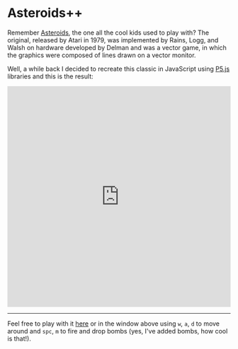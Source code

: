 # Asteroids++

Remember [Asteroids](https://en.wikipedia.org/wiki/Asteroids_%28video_game%29), the one all the cool kids used to play with? The original, released by Atari in 1979, was implemented by Rains, Logg, and Walsh on hardware developed by Delman and was a vector game, in which the graphics were composed of lines drawn on a vector monitor.

Well, a while back I decided to recreate this classic in JavaScript using [P5.js](https://p5js.org/) libraries and this is the result:

<p align="center"><embed src="https://matteogiorgi.github.io/asteroids_plus_plus/src" width="100%" height="500px"></embed></p>

---

Feel free to play with it [here](https://matteogiorgi.github.io/asteroids_plus_plus/src) or in the window above using `w`, `a`, `d` to move around and `spc`, `m` to fire and drop bombs (yes, I've added bombs, how cool is that!).
